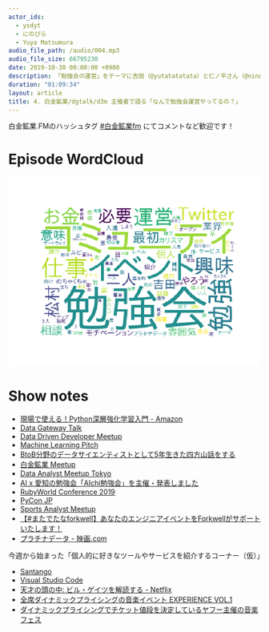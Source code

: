 ```yaml
---
actor_ids:
  - ysdyt
  - にのぴら
  - Yuya Matsumura
audio_file_path: /audio/004.mp3
audio_file_size: 66795230
date: 2019-10-30 00:00:00 +0900
description: 「勉強会の運営」をテーマに吉田（@yutatatatata）と仁ノ平さん（@nino_pira）と松村さん（@yu__ya4）でお話しました。
duration: "01:09:34"
layout: article
title: 4. 白金鉱業/dgtalk/d3m 主催者で語る「なんで勉強会運営やってるの？」
---
```


白金鉱業.FMのハッシュタグ [#白金鉱業fm](https://twitter.com/search?q=%23%E7%99%BD%E9%87%91%E9%89%B1%E6%A5%ADfm&src=hashtag_click) にてコメントなど歓迎です！

# Episode WordCloud

![004.png](./../images/wordcloud/004.png)

# Show notes

- [現場で使える！Python深層強化学習入門 - Amazon](https://amzn.to/2Nlv4sF)
- [Data Gateway Talk](https://data-gateway-talk.connpass.com/)
- [Data Driven Developer Meetup](https://d3m.connpass.com/)
- [Machine Learning Pitch](https://machine-learning-pitch.connpass.com/)
- [BtoB分野のデータサイエンティストとして5年生きた四方山話をする](https://speakerdeck.com/ysdyt/a-message-about-a-data-scientist-in-the-btob-field-for-5years)
- [白金鉱業 Meetup](https://brainpad-meetup.connpass.com/)
- [Data Analyst Meetup Tokyo](https://data-analyst.connpass.com/)
- [AI x 愛知の勉強会「AIchi勉強会」を主催・発表しました](https://karaage.hatenadiary.jp/entry/2019/09/09/073000)
- [RubyWorld Conference 2019](https://2019.rubyworld-conf.org/ja/)
- [PyCon JP](https://www.pycon.jp/#)
- [Sports Analyst Meetup](https://spoana.connpass.com/)
- [【#またでたなforkwell】あなたのエンジニアイベントをForkwellがサポートいたします！](https://pr.forkwell.com/2019-04-11-release-connpass/)
- [プラチナデータ - 映画.com](https://eiga.com/movie/57765/)

今週から始まった「個人的に好きなツールやサービスを紹介するコーナー（仮）」

- [Santango](https://santango.xyz/)
- [Visual Studio Code](https://code.visualstudio.com/)
- [天才の頭の中: ビル・ゲイツを解読する - Netflix](https://www.netflix.com/jp/title/80184771)
- [全席ダイナミックプライシングの音楽イベント EXPERIENCE VOL.1](https://ticket.yahoo.co.jp/special/y_experience/)
- [ダイナミックプライシングでチケット値段を決定しているヤフー主催の音楽フェス](https://twitter.com/ashikagunso/status/1186914870903463936?s=20)

